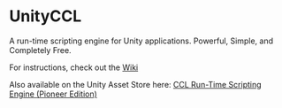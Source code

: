 # UnityCCL
A run-time scripting engine for Unity applications. Powerful, Simple, and Completely Free.

For instructions, check out the [Wiki](https://github.com/kameronbrooks/UnityCCL/wiki)

Also available on the Unity Asset Store here: [CCL Run-Time Scripting Engine (Pioneer Edition)](https://assetstore.unity.com/packages/tools/integration/ccl-run-time-scripting-engine-pioneer-edition-132557?aid=1011l7qkc)

